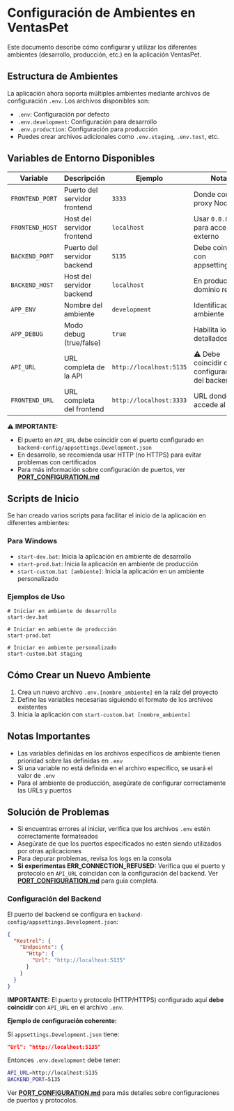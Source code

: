 # Configuración de Ambientes en VentasPet

Este documento describe cómo configurar y utilizar los diferentes ambientes (desarrollo, producción, etc.) en la aplicación VentasPet.

## Estructura de Ambientes

La aplicación ahora soporta múltiples ambientes mediante archivos de configuración `.env`. Los archivos disponibles son:

- `.env`: Configuración por defecto
- `.env.development`: Configuración para desarrollo
- `.env.production`: Configuración para producción
- Puedes crear archivos adicionales como `.env.staging`, `.env.test`, etc.

## Variables de Entorno Disponibles

| Variable | Descripción | Ejemplo | Notas |
|----------|-------------|---------|-------|
| `FRONTEND_PORT` | Puerto del servidor frontend | `3333` | Donde corre el proxy Node.js |
| `FRONTEND_HOST` | Host del servidor frontend | `localhost` | Usar `0.0.0.0` para acceso externo |
| `BACKEND_PORT` | Puerto del servidor backend | `5135` | Debe coincidir con appsettings.json |
| `BACKEND_HOST` | Host del servidor backend | `localhost` | En producción: dominio real |
| `APP_ENV` | Nombre del ambiente | `development` | Identificador del ambiente |
| `APP_DEBUG` | Modo debug (true/false) | `true` | Habilita logs detallados |
| `API_URL` | URL completa de la API | `http://localhost:5135` | ⚠️ Debe coincidir con configuración del backend |
| `FRONTEND_URL` | URL completa del frontend | `http://localhost:3333` | URL donde se accede al sitio |

⚠️ **IMPORTANTE:** 
- El puerto en `API_URL` debe coincidir con el puerto configurado en `backend-config/appsettings.Development.json`
- En desarrollo, se recomienda usar HTTP (no HTTPS) para evitar problemas con certificados
- Para más información sobre configuración de puertos, ver **[PORT_CONFIGURATION.md](./PORT_CONFIGURATION.md)**

## Scripts de Inicio

Se han creado varios scripts para facilitar el inicio de la aplicación en diferentes ambientes:

### Para Windows

- `start-dev.bat`: Inicia la aplicación en ambiente de desarrollo
- `start-prod.bat`: Inicia la aplicación en ambiente de producción
- `start-custom.bat [ambiente]`: Inicia la aplicación en un ambiente personalizado

### Ejemplos de Uso

```batch
# Iniciar en ambiente de desarrollo
start-dev.bat

# Iniciar en ambiente de producción
start-prod.bat

# Iniciar en ambiente personalizado
start-custom.bat staging
```

## Cómo Crear un Nuevo Ambiente

1. Crea un nuevo archivo `.env.[nombre_ambiente]` en la raíz del proyecto
2. Define las variables necesarias siguiendo el formato de los archivos existentes
3. Inicia la aplicación con `start-custom.bat [nombre_ambiente]`

## Notas Importantes

- Las variables definidas en los archivos específicos de ambiente tienen prioridad sobre las definidas en `.env`
- Si una variable no está definida en el archivo específico, se usará el valor de `.env`
- Para el ambiente de producción, asegúrate de configurar correctamente las URLs y puertos

## Solución de Problemas

- Si encuentras errores al iniciar, verifica que los archivos `.env` estén correctamente formateados
- Asegúrate de que los puertos especificados no estén siendo utilizados por otras aplicaciones
- Para depurar problemas, revisa los logs en la consola
- **Si experimentas ERR_CONNECTION_REFUSED:** Verifica que el puerto y protocolo en `API_URL` coincidan con la configuración del backend. Ver **[PORT_CONFIGURATION.md](./PORT_CONFIGURATION.md)** para guía completa.

### Configuración del Backend

El puerto del backend se configura en `backend-config/appsettings.Development.json`:

```json
{
  "Kestrel": {
    "Endpoints": {
      "Http": {
        "Url": "http://localhost:5135"
      }
    }
  }
}
```

**IMPORTANTE:** El puerto y protocolo (HTTP/HTTPS) configurado aquí **debe coincidir** con `API_URL` en el archivo `.env`.

**Ejemplo de configuración coherente:**

Si `appsettings.Development.json` tiene:
```json
"Url": "http://localhost:5135"
```

Entonces `.env.development` debe tener:
```bash
API_URL=http://localhost:5135
BACKEND_PORT=5135
```

Ver **[PORT_CONFIGURATION.md](./PORT_CONFIGURATION.md)** para más detalles sobre configuraciones de puertos y protocolos.